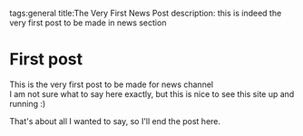 tags:general
title:The Very First News Post
description: this is indeed the very first post to be made in news section

# First post
This is the very first post to be made for news channel  
I am not sure what to say here exactly, but this is nice to see this
site up and running :)  
  
That's about all I wanted to say, so I'll end the post here.
